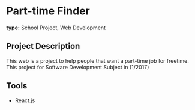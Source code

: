 # Part-time Finder

**type:** School Project, Web Development

## Project Description
This web is a project to help people that want a part-time job for freetime. This project for Software Development Subject in (1/2017)

## Tools
- React.js
